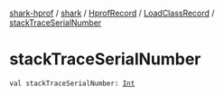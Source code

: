 [shark-hprof](../../../index.md) / [shark](../../index.md) / [HprofRecord](../index.md) / [LoadClassRecord](index.md) / [stackTraceSerialNumber](./stack-trace-serial-number.md)

# stackTraceSerialNumber

`val stackTraceSerialNumber: `[`Int`](https://kotlinlang.org/api/latest/jvm/stdlib/kotlin/-int/index.html)